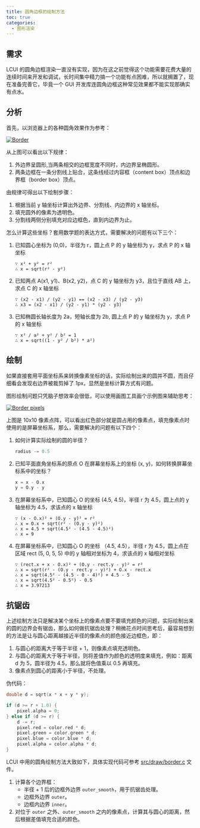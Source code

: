 ```yaml
---
title: 圆角边框的绘制方法
toc: true
categories:
  - 图形渲染
---
```

## 需求
LCUI 的圆角边框渲染一直没有实现，因为在这之前觉得这个功能需要花费大量的连续时间来开发和调试，长时间集中精力搞一个功能有点困难，所以就搁置了，现在准备完善它，毕竟一个 GUI 开发库连圆角边框这种常见效果都不能实现那确实有点水。

## 分析

首先，以浏览器上的各种圆角效果作为参考：

[![Border](/static/images/devlog/20190803213503.png "Border")](/static/images/devlog/20190803213503.png)

从上图可以看出以下规律：

1. 外边界呈圆形,当两条相交的边框宽度不同时，内边界呈椭圆形。
1. 两条边框在一条分割线上贴合，这条线经过内容框（content box）顶点和边界框（border box）顶点。

由规律可得出以下绘制步骤：

1. 根据当前 y 轴坐标计算出外边界、分割线、内边界的 x 轴坐标。
1. 填充圆外的像素为透明色。
1. 分割线两侧分别填充对应边框色，直到内边界为止。

怎么计算这些坐标？套用数学题的表达方式，需要解决的问题有以下三个：

1. 已知圆心坐标为 (0,0)，半径为 r，圆上点 P 的 y 轴坐标为 y，求点 P 的 x 轴坐标

    ``` text
    ∵ x² + y² = r²
    ∴ x = sqrt(r² - y²)
    ```

1. 已知两点 A(x1, y1)、B(x2, y2)，点 C 的 y 轴坐标为 y3，且位于直线 AB 上，求点 C 的 x 轴坐标

    ``` text
    ∵ (x2 - x1) / (y2 - y1) == (x2 - x3) / (y2 - y3)
    ∴ x3 = (x2 - x1) / (y2 - y1) * (y2 - y3)
    ```

1. 已知椭圆长轴长度为 2a，短轴长度为 2b, 圆上点 P 的 y 轴坐标为 y，求点 P 的 x 轴坐标

    ``` text
    ∵ x² / a² + y² / b² = 1
    ∴ x = sqrt((1 - y² / b²) * a²)
    ```

## 绘制

如果直接套用平面坐标系来转换像素坐标的话，实际绘制出来的圆并不圆，而且仔细看会发现右边界被裁剪掉了 1px，显然是坐标计算方式有问题。

图形绘制问题只凭脑子想效率会很低，可以使用画图工具画个示例图来辅助思考：

[![Border pixels](/static/images/devlog/201908252020.png "Border pixels")](/static/images/devlog/201908252020.png)

上图是 10x10 像素点阵，可以看出红色部分就是圆占用的像素点，填充像素点时使用的是屏幕坐标系，那么，需要解决的问题有以下四个：

1. 如何计算实际绘制的圆的半径？

    ``` c
    radius -= 0.5
    ```

1. 已知平面直角坐标系的原点 O 在屏幕坐标系上的坐标 (x, y)，如何转换屏幕坐标系中的坐标？

    ``` c
    x = x - O.x
    y = O.y - y
    ```

1. 在屏幕坐标系中，已知圆心 O 的坐标 (4.5, 4.5)，半径 r 为 4.5，圆上点的 y 轴坐标为 4.5，求该点的 x 轴坐标

    ``` text
    ∵ (x - O.x)² + (O.y - y)² = r²
    ∴ x = O.x + sqrt(r² - (O.y - y)²)
    ∴ x = 4.5 + sqrt(4.5² - (4.5 - 4.5)²)
    ∴ x = 9
    ```

1. 在屏幕坐标系中，已知圆心 O 的坐标 （4.5, 4.5），半径 r 为 4.5，圆上点在区域 rect (5, 0, 5, 5) 中的 y 轴相对坐标为 4，求该点的 x 轴相对坐标

    ``` text
    ∵ (rect.x + x - O.x)² + (O.y - rect.y - y)² = r²
    ∴ x = sqrt(r² - (O.y - rect.y - y)²) + O.x - rect.x
    ∴ x = sqrt(4.5² - (4.5 - 0 - 4)²) + 4.5 - 5
    ∴ x = sqrt(4.5² - 0.5²) - 0.5
    ∴ x = 3.97213
    ```

## 抗锯齿

上述绘制方法只是解决某个坐标上的像素点要不要填充颜色的问题，实际绘制出来的圆的边界会有锯齿，那么如何做抗锯齿处理？稍微花点时间思考后，最容易想到的方法是让与圆心距离越接近半径的像素点的颜色接近边框色，即：

1. 与圆心的距离大于等于半径 + 1，则像素点填充透明色。
1. 与圆心的距离大于等于半径，则将差值作为颜色的透明度来填充，例如：距离 d 为 5，圆半径为 4.5，那么就将色值乘以 0.5 再填充。
1. 像素点到圆心的距离小于半径，不处理。

伪代码：

```c
double d = sqrt(x * x + y * y);

if (d >= r + 1.0) {
    pixel.alpha = 0;
} else if (d >= r) {
    d -= r;
    pixel.red = color.red * d;
    pixel.green = color.green * d;
    pixel.blue = color.blue * d;
    pixel.alpha = color.alpha * d;
}
```

LCUI 中用的圆角绘制方法大致如下，具体实现代码可参考 [src/draw/border.c](https://github.com/lc-soft/LCUI/blob/480737bc48ee328aa3eece53339572367c509f17/src/draw/border.c#L80) 文件。

1. 计算各个边界框：
    - 半径 + 1 后的边框外边界 `outer_smooth`，用于抗锯齿处理。
    - 边框外边界 `outer`。
    - 边框内边界 `inner`。
1. 对位于 `outer` 之外、`outer_smooth` 之内的像素点，计算其与圆心的距离，然后根据差值填充合适的颜色。

